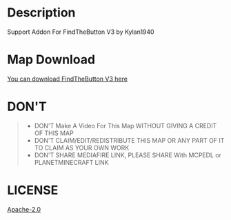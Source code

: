 # Description
Support Addon For FindTheButton V3 by Kylan1940

# Map Download
[You can download FindTheButton V3 here](https://www.planetminecraft.com/project/find-the-button-v3/)

# DON'T
>- DON'T Make A Video For This Map WITHOUT GIVING A CREDIT OF THIS MAP
>- DON'T CLAIM/EDIT/REDISTRIBUTE THIS MAP OR ANY PART OF IT TO CLAIM AS YOUR OWN WORK
>- DON'T SHARE MEDIAFIRE LINK, PLEASE SHARE With MCPEDL or PLANETMINECRAFT LINK

# LICENSE
[Apache-2.0](https://github.com/Kylan1940/MinecraftAddon/blob/main/LICENSE)